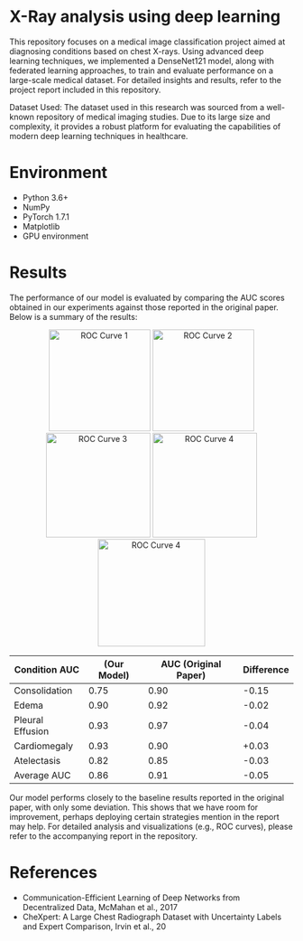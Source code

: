 # X-Ray analysis using deep learning

This repository focuses on a medical image classification project aimed at diagnosing conditions based on chest X-rays. Using advanced deep learning techniques, we implemented a DenseNet121 model, along with federated learning approaches, to train and evaluate performance on a large-scale medical dataset. For detailed insights and results, refer to the project report included in this repository.

Dataset Used:
The dataset used in this research was sourced from a well-known repository of medical imaging studies. Due to its large size and complexity, it provides a robust platform for evaluating the capabilities of modern deep learning techniques in healthcare.

# Environment 

- Python 3.6+
- NumPy
- PyTorch 1.7.1
- Matplotlib
- GPU environment

# Results

The performance of our model is evaluated by comparing the AUC scores obtained in our experiments against those reported in the original paper. Below is a summary of the results:

<p align="center">
    <img src="https://github.com/user-attachments/assets/600b5d09-a989-4d93-91a4-65dbaaa652d9" alt="ROC Curve 1" width="180">
    <img src="https://github.com/user-attachments/assets/5166ee17-b472-4056-b982-6327a75870c6" alt="ROC Curve 2" width="180">
    <img src="https://github.com/user-attachments/assets/e3f611a1-277a-49ad-970f-743c86a75ec5" alt="ROC Curve 3" width="185">
    <img src="https://github.com/user-attachments/assets/e3f611a1-277a-49ad-970f-743c86a75ec5" alt="ROC Curve 4" width="185">
    <img src="https://github.com/user-attachments/assets/6b16c861-4168-46bd-bbd2-dbd816d43202" alt="ROC Curve 4" width="190">
</p>


Condition	AUC| (Our Model)|	AUC (Original Paper)| Difference 
--- | --- | --- | --- 
Consolidation|	0.75| 0.90| -0.15
Edema| 0.90|	0.92|  -0.02
Pleural Effusion| 	0.93|	0.97|  -0.04
Cardiomegaly| 	0.93|	0.90|  +0.03
Atelectasis| 	0.82|	0.85|  -0.03
Average AUC|  0.86|  0.91|  -0.05


Our model performs closely to the baseline results reported in the original paper, with only some deviation. This shows that we have room for improvement, perhaps deploying certain strategies mention in the report may help. For detailed analysis and visualizations (e.g., ROC curves), please refer to the accompanying report in the repository.

# References 

- Communication-Efficient Learning of Deep Networks from Decentralized Data, McMahan et al., 2017
- CheXpert: A Large Chest Radiograph Dataset with Uncertainty Labels and Expert Comparison, Irvin et al., 20
